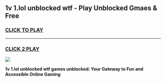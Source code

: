 
## 1v 1.lol unblocked wtf - Play Unblocked Gmaes & Free
<h3>
<a href="https://news.freeplayer.one?title=1v_1.lol_unblocked_wtf&ref=16F">CLICK TO PLAY</a></h3>
<hr>

<h3>
<a href="https://news.freeplayer.one?title=1v_1.lol_unblocked_wtf&ref=16F">CLICK 2 PLAY</a>
  
</h3>

<a href="https://news.freeplayer.one?title=1v_1.lol_unblocked_wtf&ref=16F/"><img src="https://clearcache.store/games.png"></a>


**1v 1.lol unblocked wtf games unblocked: Your Gateway to Fun and Accessible Online Gaming**
